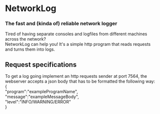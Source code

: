 # NetworkLog
### The fast and (kinda of) reliable network logger
Tired of having separate consoles and logfiles from different machines across the network?  
NetworkLog can help you! It's a simple http program that reads requests and turns them into logs.  

## Request specifications
To get a log going implement an http requests sender at port 7564, the webserver accepts a json body that has to be formatted the following way:  
{  
  "program":"exampleProgramName",  
  "message":"exampleMessageBody",  
  "level":"INFO/WARNING/ERROR"  
}
